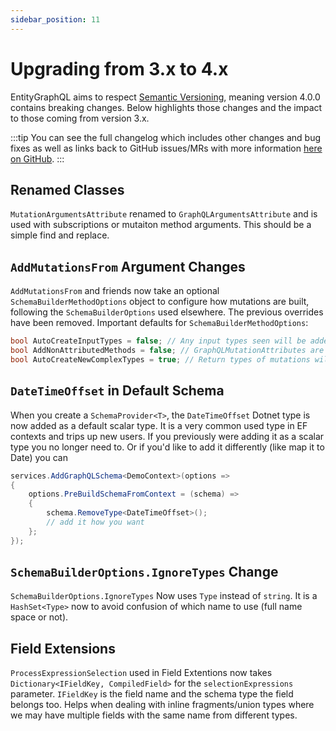 ```yaml
---
sidebar_position: 11
---
```


# Upgrading from 3.x to 4.x

EntityGraphQL aims to respect [Semantic Versioning](https://semver.org/), meaning version 4.0.0 contains breaking changes. Below highlights those changes and the impact to those coming from version 3.x.

:::tip
You can see the full changelog which includes other changes and bug fixes as well as links back to GitHub issues/MRs with more information [here on GitHub](https://github.com/EntityGraphQL/EntityGraphQL/blob/master/CHANGELOG.md).
:::

## Renamed Classes

`MutationArgumentsAttribute` renamed to `GraphQLArgumentsAttribute` and is used with subscriptions or mutaiton method arguments. This should be a simple find and replace.

## `AddMutationsFrom` Argument Changes

`AddMutationsFrom` and friends now take an optional `SchemaBuilderMethodOptions` object to configure how mutations are built, following the `SchemaBuilderOptions` used elsewhere. The previous overrides have been removed. Important defaults for `SchemaBuilderMethodOptions`:

```cs
bool AutoCreateInputTypes = false; // Any input types seen will be added to the schema if true
bool AddNonAttributedMethods = false; // GraphQLMutationAttributes are still required by default
bool AutoCreateNewComplexTypes = true; // Return types of mutations will be added to the schema
```

## `DateTimeOffset` in Default Schema

When you create a `SchemaProvider<T>`, the `DateTimeOffset` Dotnet type is now added as a default scalar type. It is a very common used type in EF contexts and trips up new users. If you previously were adding it as a scalar type you no longer need to. Or if you'd like to add it differently (like map it to Date) you can

```cs
services.AddGraphQLSchema<DemoContext>(options =>
{
    options.PreBuildSchemaFromContext = (schema) =>
    {
        schema.RemoveType<DateTimeOffset>();
        // add it how you want
    };
});
```

## `SchemaBuilderOptions.IgnoreTypes` Change

`SchemaBuilderOptions.IgnoreTypes` Now uses `Type` instead of `string`. It is a `HashSet<Type>` now to avoid confusion of which name to use (full name space or not).

## Field Extensions

`ProcessExpressionSelection` used in Field Extentions now takes `Dictionary<IFieldKey, CompiledField>` for the `selectionExpressions` parameter. `IFieldKey` is the field name and the schema type the field belongs too. Helps when dealing with inline fragments/union types where we may have multiple fields with the same name from different types.